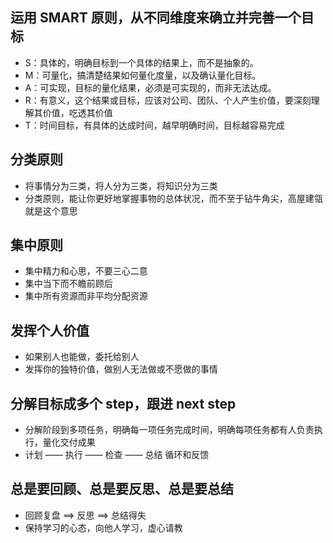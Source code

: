 ## 运用 SMART 原则，从不同维度来确立并完善一个目标

- S：具体的，明确目标到一个具体的结果上，而不是抽象的。
- M：可量化，搞清楚结果如何量化度量，以及确认量化目标。
- A：可实现，目标的量化结果，必须是可实现的，而非无法达成。
- R：有意义，这个结果或目标，应该对公司、团队、个人产生价值，要深刻理解其价值，吃透其价值
- T：时间目标，有具体的达成时间，越早明确时间，目标越容易完成

## 分类原则

- 将事情分为三类，将人分为三类，将知识分为三类
- 分类原则，能让你更好地掌握事物的总体状况，而不至于钻牛角尖，高屋建瓴就是这个意思

## 集中原则

- 集中精力和心思，不要三心二意
- 集中当下而不瞻前顾后
- 集中所有资源而非平均分配资源

## 发挥个人价值

- 如果别人也能做，委托给别人
- 发挥你的独特价值，做别人无法做或不愿做的事情

## 分解目标成多个 step，跟进 next step

- 分解阶段到多项任务，明确每一项任务完成时间，明确每项任务都有人负责执行，量化交付成果
- 计划 —— 执行 —— 检查 —— 总结   循环和反馈

## 总是要回顾、总是要反思、总是要总结

- 回顾复盘 ==> 反思 ==> 总结得失
- 保持学习的心态，向他人学习，虚心请教